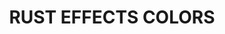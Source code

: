 ---
title: "RUST EFFECTS COLORS"
price: "1800" 
desc: "Set boja"
img_path: "/assets/img/AMIG7106.jpg"
brand: "AMMO"
available: false
special_offer: false
new: false
soon: false
cat: "020000"
subcat: "020100"
subsubcat: "020102"
sifra: "AMIG7106"
---